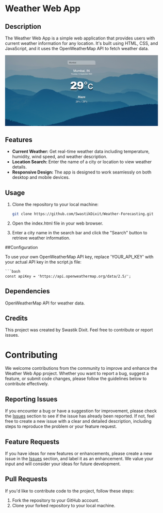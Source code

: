 # Weather Web App

## Description

The Weather Web App is a simple web application that provides users with current weather information for any location. It's built using HTML, CSS, and JavaScript, and it uses the OpenWeatherMap API to fetch weather data.

![Weather Web App Screenshot](https://github.com/SwastikDixit/Weather-Forecasting/blob/main/Output.png)

## Features

- **Current Weather:** Get real-time weather data including temperature, humidity, wind speed, and weather description.
- **Location Search:** Enter the name of a city or location to view weather details.
- **Responsive Design:** The app is designed to work seamlessly on both desktop and mobile devices.

## Usage

1. Clone the repository to your local machine:

   ```bash
   git clone https://github.com/SwastikDixit/Weather-Forecasting.git
2. Open the index.html file in your web browser.
3. Enter a city name in the search bar and click the "Search" button to retrieve weather information.

##Configuration

To use your own OpenWeatherMap API key, replace 'YOUR_API_KEY' with your actual API key in the script.js file:

    ```bash
    const apiKey = 'https://api.openweathermap.org/data/2.5/';

## Dependencies

OpenWeatherMap API for weather data.

## Credits

This project was created by Swastik Dixit. Feel free to contribute or report issues.

# Contributing

We welcome contributions from the community to improve and enhance the Weather Web App project. Whether you want to report a bug, suggest a feature, or submit code changes, please follow the guidelines below to contribute effectively.

## Reporting Issues

If you encounter a bug or have a suggestion for improvement, please check the [Issues](https://github.com/your-username/weather-web-app/issues) section to see if the issue has already been reported. If not, feel free to create a new issue with a clear and detailed description, including steps to reproduce the problem or your feature request.

## Feature Requests

If you have ideas for new features or enhancements, please create a new issue in the [Issues](https://github.com/your-username/weather-web-app/issues) section, and label it as an enhancement. We value your input and will consider your ideas for future development.

## Pull Requests

If you'd like to contribute code to the project, follow these steps:

1. Fork the repository to your GitHub account.
2. Clone your forked repository to your local machine.
